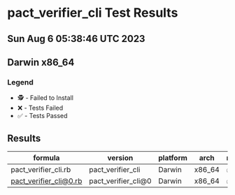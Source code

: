 # pact_verifier_cli Test Results
## Sun Aug  6 05:38:46 UTC 2023
## Darwin x86_64
### Legend
- 🕵️ - Failed to Install
- ❌ - Tests Failed
- ✅ - Tests Passed

## Results
| formula | version | platform | arch | result |
| ------- | ------- | -------- | ---- | ------ |
| pact_verifier_cli.rb | pact_verifier_cli | Darwin | x86_64 | ✅ |
| pact_verifier_cli@0.rb | pact_verifier_cli@0 | Darwin | x86_64 | ✅ |

